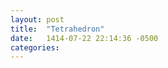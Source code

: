 ```yaml
---
layout: post
title:  "Tetrahedron"
date:   1414-07-22 22:14:36 -0500
categories: 
---
```




<html>
  <body >
    <script type="text/javascript" src="/assets/tetrahedron.js"></script>
    <div id="container"></div>
  </body>
</html>
